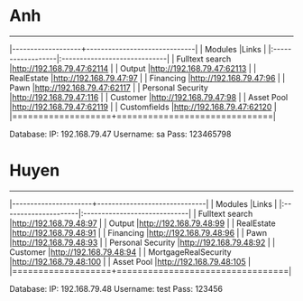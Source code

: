 # Anh
------

|-------------------+------------------------------|
| Modules           |Links                         |
|:------------------|:-----------------------------|
| Fulltext search   |<http://192.168.79.47:62114>  |
| Output            |<http://192.168.79.47:62113>  |
| RealEstate        |<http://192.168.79.47:97>     |
| Financing         |<http://192.168.79.47:96>     |
| Pawn              |<http://192.168.79.47:62117>  |
| Personal Security |<http://192.168.79.47:116>    |
| Customer          |<http://192.168.79.47:98>     |
| Asset Pool        |<http://192.168.79.47:62119>  |
| Customfields      |<http://192.168.79.47:62120>  |
|===================+==============================|

Database:
IP: 192.168.79.47
Username: sa
Pass: 123465798

# Huyen
------

|----------------------+------------------------------|
| Modules              |Links                         |
|:---------------------|:-----------------------------|
| Fulltext search      |<http://192.168.79.48:97>     |
| Output               |<http://192.168.79.48:99>     |
| RealEstate           |<http://192.168.79.48:91>     |
| Financing            |<http://192.168.79.48:96>     |
| Pawn                 |<http://192.168.79.48:93>     |
| Personal Security    |<http://192.168.79.48:92>     |
| Customer             |<http://192.168.79.48:94>     |
| MortgageRealSecurity |<http://192.168.79.48:100>    |
| Asset Pool           |<http://192.168.79.48:105>    |
|===================+=================================|

Database:
IP: 192.168.79.48
Username: test
Pass: 123456
